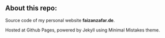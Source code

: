 ## About this repo:

Source code of my personal website **faizanzafar.de**.

Hosted at Github Pages, powered by Jekyll using Minimal Mistakes theme.

